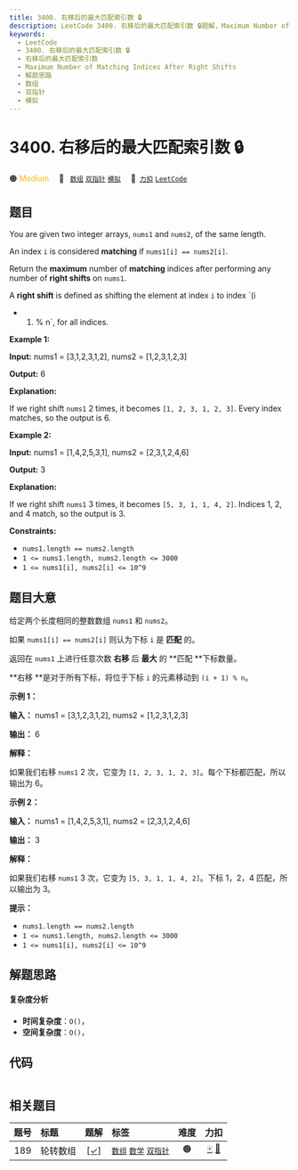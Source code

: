 ```yaml
---
title: 3400. 右移后的最大匹配索引数 🔒
description: LeetCode 3400. 右移后的最大匹配索引数 🔒题解，Maximum Number of Matching Indices After Right Shifts，包含解题思路、复杂度分析以及完整的 JavaScript 代码实现。
keywords:
  - LeetCode
  - 3400. 右移后的最大匹配索引数 🔒
  - 右移后的最大匹配索引数
  - Maximum Number of Matching Indices After Right Shifts
  - 解题思路
  - 数组
  - 双指针
  - 模拟
---
```


# 3400. 右移后的最大匹配索引数 🔒

🟠 <font color=#ffb800>Medium</font>&emsp; 🔖&ensp; [`数组`](/tag/array.md) [`双指针`](/tag/two-pointers.md) [`模拟`](/tag/simulation.md)&emsp; 🔗&ensp;[`力扣`](https://leetcode.cn/problems/maximum-number-of-matching-indices-after-right-shifts) [`LeetCode`](https://leetcode.com/problems/maximum-number-of-matching-indices-after-right-shifts)

## 题目

You are given two integer arrays, `nums1` and `nums2`, of the same length.

An index `i` is considered **matching** if `nums1[i] == nums2[i]`.

Return the **maximum** number of **matching** indices after performing any
number of **right shifts** on `nums1`.

A **right shift** is defined as shifting the element at index `i` to index `(i
+ 1) % n`, for all indices.



**Example 1:**

**Input:** nums1 = [3,1,2,3,1,2], nums2 = [1,2,3,1,2,3]

**Output:** 6

**Explanation:**

If we right shift `nums1` 2 times, it becomes `[1, 2, 3, 1, 2, 3]`. Every
index matches, so the output is 6.

**Example 2:**

**Input:** nums1 = [1,4,2,5,3,1], nums2 = [2,3,1,2,4,6]

**Output:** 3

**Explanation:**

If we right shift `nums1` 3 times, it becomes `[5, 3, 1, 1, 4, 2]`. Indices 1,
2, and 4 match, so the output is 3.



**Constraints:**

  * `nums1.length == nums2.length`
  * `1 <= nums1.length, nums2.length <= 3000`
  * `1 <= nums1[i], nums2[i] <= 10^9`


## 题目大意

给定两个长度相同的整数数组 `nums1` 和 `nums2`。

如果 `nums1[i] == nums2[i]` 则认为下标 `i` 是 **匹配** 的。

返回在 `nums1` 上进行任意次数 **右移**  后 **最大**  的 **匹配  **下标数量。

**右移  **是对于所有下标，将位于下标 `i` 的元素移动到 `(i + 1) % n`。



**示例 1：**

**输入：** nums1 = [3,1,2,3,1,2], nums2 = [1,2,3,1,2,3]

**输出：** 6

**解释：**

如果我们右移 `nums1` 2 次，它变为 `[1, 2, 3, 1, 2, 3]`。每个下标都匹配，所以输出为 6。

**示例 2：**

**输入：** nums1 = [1,4,2,5,3,1], nums2 = [2,3,1,2,4,6]

**输出：** 3

**解释：**

如果我们右移 `nums1` 3 次，它变为 `[5, 3, 1, 1, 4, 2]`。下标 1，2，4 匹配，所以输出为 3。



**提示：**

  * `nums1.length == nums2.length`
  * `1 <= nums1.length, nums2.length <= 3000`
  * `1 <= nums1[i], nums2[i] <= 10^9`


## 解题思路

#### 复杂度分析

- **时间复杂度**：`O()`，
- **空间复杂度**：`O()`，

## 代码

```javascript

```

## 相关题目

<!-- prettier-ignore -->
| 题号 | 标题 | 题解 | 标签 | 难度 | 力扣 |
| :------: | :------ | :------: | :------ | :------: | :------: |
| 189 | 轮转数组 | [[✓]](/problem/0189.md) |  [`数组`](/tag/array.md) [`数学`](/tag/math.md) [`双指针`](/tag/two-pointers.md) | 🟠 | [🀄️](https://leetcode.cn/problems/rotate-array) [🔗](https://leetcode.com/problems/rotate-array) |